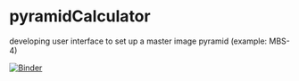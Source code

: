 # pyramidCalculator
developing user interface to set up a master image pyramid (example: MBS-4)

[![Binder](https://mybinder.org/badge_logo.svg)](https://mybinder.org/v2/gh/marcoaaz/pyramidCalculator/master?filepath=pyraCalculator.ipynb)
